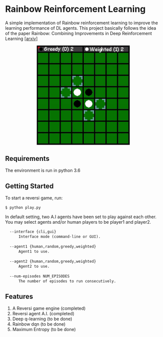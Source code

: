 # Rainbow Reinforcement Learning
A simple implementation of Rainbow reinforcement learning to improve the learning performance of DL agents. 
This project basically follows the idea of the paper 
Rainbow: Combining Improvements in Deep Reinforcement Learning [[arxiv]](https://arxiv.org/pdf/1710.02298.pdf)

<p align="center">
  <img src="https://raw.githubusercontent.com/mingyip/Rainbow-Reinforcement-Learning-For-Chess-Games/master/demo.gif" width="300px">
</p>

## Requirements
The environment is run in python 3.6

## Getting Started
To start a reversi game, run:
```
$ python play.py
```

In default setting, two A.I agents have been set to play against each other. You may select agents and/or human players to be player1 and player2. 
```
  --interface {cli,gui}
      Interface mode (command-line or GUI).
                        
  --agent1 {human,random,greedy,weighted}
      Agent1 to use.
                        
  --agent2 {human,random,greedy,weighted}
      Agent2 to use.
                        
  --num-episodes NUM_EPISODES
      The number of episodes to run consecutively.
```

## Features

  1. A Reversi game engine (completed)
  2. Reversi agent A.I. (completed)
  3. Deep q-learning (to be done)
  4. Rainbow dqn (to be done)
  5. Maximum Entropy (to be done)
